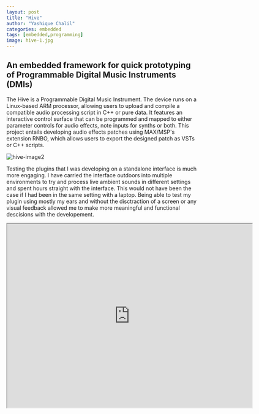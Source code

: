 ```yaml
---
layout: post
title: "Hive"
author: "Yashique Chalil"
categories: embedded
tags: [embedded,programming]
image: hive-1.jpg
---
```


## An embedded framework for quick prototyping of Programmable Digital Music Instruments (DMIs)

The Hive is a Programmable Digital Music Instrument. The device runs on a Linux-based ARM processor, allowing users to upload and compile a compatible audio processing script in C++ or pure data. It features an interactive control surface that can be programmed and mapped to either parameter controls for audio effects, note inputs for synths or both. This project entails developing audio effects patches using MAX/MSP's extension RNBO, which allows users to export the designed patch as VSTs or C++ scripts.


<img src="{{ site.github.url }}/assets/img/hive-3.jpg" alt="hive-image2">

Testing the plugins that I was developing on a standalone interface is much more engaging. I have carried the interface outdoors into multiple environments to try and process live ambient sounds in different settings and spent hours straight with the interface. This would not have been the case if I had been in the same setting with a laptop. Being able to test my plugin using mostly my ears and without the disctraction of a screen or any visual feedback allowed me to make more meaningful and functional descisions with the developement. 


<iframe src="https://drive.google.com/file/d/1F5gxEPQKHYX0lJQXMOaoHJQ12kqyIVYn/preview" width="640" height="480" allow="autoplay"></iframe>

